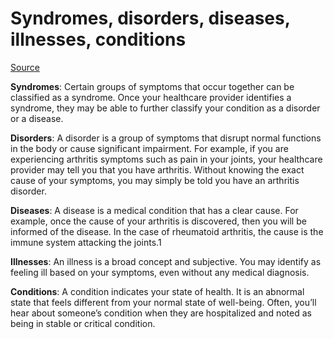 [//]: # (source: ?)
[//]: # (tags: semantics)

# Syndromes, disorders, diseases, illnesses, conditions

[Source](https://www.verywellhealth.com/disease-vs-disorder-5092243)

**Syndromes**: Certain groups of symptoms that occur together can be classified as a syndrome. Once your healthcare provider identifies a syndrome, they may be able to further classify your condition as a disorder or a disease.

**Disorders**: A disorder is a group of symptoms that disrupt normal functions in the body or cause significant impairment. For example, if you are experiencing arthritis symptoms such as pain in your joints, your healthcare provider may tell you that you have arthritis. Without knowing the exact cause of your symptoms, you may simply be told you have an arthritis disorder.

**Diseases**: A disease is a medical condition that has a clear cause. For example, once the cause of your arthritis is discovered, then you will be informed of the disease. In the case of rheumatoid arthritis, the cause is the immune system attacking the joints.1

**Illnesses**: An illness is a broad concept and subjective. You may identify as feeling ill based on your symptoms, even without any medical diagnosis.

**Conditions**: A condition indicates your state of health. It is an abnormal state that feels different from your normal state of well-being. Often, you’ll hear about someone’s condition when they are hospitalized and noted as being in stable or critical condition. 
